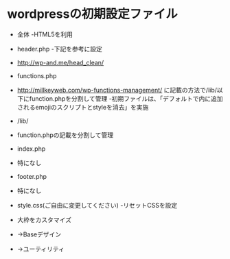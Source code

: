 # wordpressの初期設定ファイル

- 全体
 -HTML5を利用

- header.php
 -下記を参考に設定
 - http://wp-and.me/head_clean/

- functions.php
 - http://millkeyweb.com/wp-functions-management/ に記載の方法で/lib/以下にfunction.phpを分割して管理
  -初期ファイルは、「デフォルトで<head>内に追加されるemojiのスクリプトとstyleを消去」を実施

- /lib/
 - function.phpの記載を分割して管理

- index.php
 - 特になし

- footer.php
 - 特になし

- style.css(ご自由に変更してください)
 -リセットCSSを設定
 - 大枠をカスタマイズ
  - →Baseデザイン
  - →ユーティリティ


